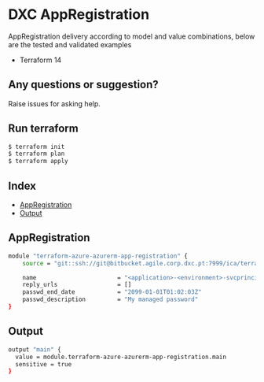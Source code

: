 # DXC AppRegistration

AppRegistration delivery according to model and value combinations, below are the tested and validated examples

  - Terraform 14

## Any questions or suggestion?

Raise issues for asking help.

## Run terraform

```bash
$ terraform init
$ terraform plan
$ terraform apply
```

## Index

- [AppRegistration](#AppRegistration)
- [Output](#output)

## AppRegistration<a name="AppRegistration"></a>
```bash
module "terraform-azure-azurerm-app-registration" {
    source = "git::ssh://git@bitbucket.agile.corp.dxc.pt:7999/ica/terraform-azure-azurerm-app-registration.git"

    name                       = "<application>-<environment>-svcprincipal[-ROLE]-01"
    reply_urls                 = []
    passwd_end_date            = "2099-01-01T01:02:03Z"
    passwd_description         = "My managed password"
}
```

## Output<a name="output"></a>
```bash
output "main" {
  value = module.terraform-azure-azurerm-app-registration.main
  sensitive = true
}
```
